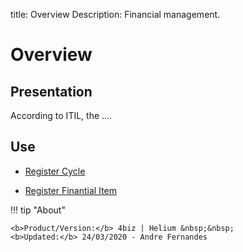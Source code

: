 title: Overview
Description: Financial management.
# Overview

Presentation
----------------

According to ITIL, the ....

Use
-------

- [Register Cycle](/en-us/4biz-helium/processes/financial/use/register-cycle.html)

- [Register Finantial Item](/en-us/4biz-helium/processes/financial/use/register-finantial-item.html)

!!! tip "About"

    <b>Product/Version:</b> 4biz | Helium &nbsp;&nbsp;
    <b>Updated:</b> 24/03/2020 - Andre Fernandes

